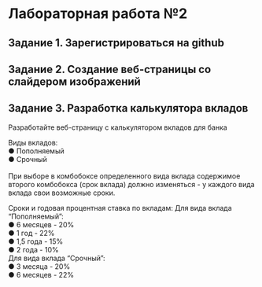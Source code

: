# Лабораторная работа №2

## Задание 1. Зарегистрироваться на github

## Задание 2. Создание веб-страницы со слайдером изображений

## Задание 3. Разработка калькулятора вкладов
Разработайте веб-страницу с калькулятором вкладов для банка<br>

Виды вкладов:<br>
● Пополняемый<br>
● Срочный<br>
<br>
При выборе в комбобоксе определенного вида вклада содержимое второго комбобокса (срок вклада) должно изменяться - у каждого вида вклада свои возможные сроки.<br>

Сроки и годовая процентная ставка по вкладам:
Для вида вклада “Пополняемый”:<br>
● 6 месяцев - 20%<br>
● 1 год - 22%<br>
● 1,5 года - 15%<br>
● 2 года - 10%<br>
Для вида вклада “Срочный”:<br>
● 3 месяца - 20%<br>
● 6 месяцев - 22%<br>

